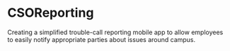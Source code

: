 # CSOReporting

Creating a simplified trouble-call reporting mobile app to allow employees to easily notify appropriate parties about issues around campus. 
